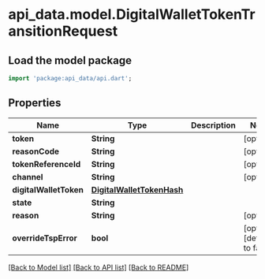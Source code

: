 # api_data.model.DigitalWalletTokenTransitionRequest

## Load the model package
```dart
import 'package:api_data/api.dart';
```

## Properties
Name | Type | Description | Notes
------------ | ------------- | ------------- | -------------
**token** | **String** |  | [optional] 
**reasonCode** | **String** |  | [optional] 
**tokenReferenceId** | **String** |  | [optional] 
**channel** | **String** |  | [optional] 
**digitalWalletToken** | [**DigitalWalletTokenHash**](DigitalWalletTokenHash.md) |  | 
**state** | **String** |  | 
**reason** | **String** |  | [optional] 
**overrideTspError** | **bool** |  | [optional] [default to false]

[[Back to Model list]](../README.md#documentation-for-models) [[Back to API list]](../README.md#documentation-for-api-endpoints) [[Back to README]](../README.md)


